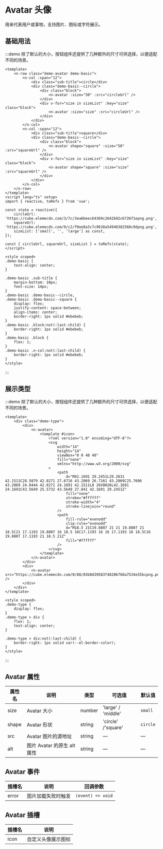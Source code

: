 # Avatar 头像

用来代表用户或事物，支持图片、图标或字符展示。

## 基础用法

:::demo 除了默认的大小，按钮组件还提供了几种额外的尺寸可供选择，以便适配不同的场景。

```vue
<template>
    <n-row class="demo-avatar demo-basic">
        <n-col :span="12">
            <div class="sub-title">circle</div>
            <div class="demo-basic--circle">
                <div class="block">
                    <n-avatar :size="50" :src="circleUrl" />
                </div>
                <div v-for="size in sizeList" :key="size" class="block">
                    <n-avatar :size="size" :src="circleUrl" />
                </div>
            </div>
        </n-col>
        <n-col :span="12">
            <div class="sub-title">square</div>
            <div class="demo-basic--circle">
                <div class="block">
                    <n-avatar shape="square" :size="50" :src="squareUrl" />
                </div>
                <div v-for="size in sizeList" :key="size" class="block">
                    <n-avatar shape="square" :size="size" :src="squareUrl" />
                </div>
            </div>
        </n-col>
    </n-row>
</template>
<script lang="ts" setup>
import { reactive, toRefs } from 'vue';

const state = reactive({
    circleUrl: 'https://cube.elemecdn.com/3/7c/3ea6beec64369c2642b92c6726f1epng.png',
    squareUrl: 'https://cube.elemecdn.com/9/c2/f0ee8a3c7c9638a54940382568c9dpng.png',
    sizeList: ['small', '', 'large'] as const,
});

const { circleUrl, squareUrl, sizeList } = toRefs(state);
</script>

<style scoped>
.demo-basic {
    text-align: center;
}

.demo-basic .sub-title {
    margin-bottom: 10px;
    font-size: 14px;
}
.demo-basic .demo-basic--circle,
.demo-basic .demo-basic--square {
    display: flex;
    justify-content: space-between;
    align-items: center;
    border-right: 1px solid #ebebeb;
}
.demo-basic .block:not(:last-child) {
    border-right: 1px solid #ebebeb;
}
.demo-basic .block {
    flex: 1;
}
.demo-basic .n-col:not(:last-child) {
    border-right: 1px solid #ebebeb;
}
</style>
```

:::

## 展示类型

:::demo 除了默认的大小，按钮组件还提供了几种额外的尺寸可供选择，以便适配不同的场景。

```vue
<template>
    <div class="demo-type">
        <div>
            <n-avatar>
                <template #icon>
                    <?xml version="1.0" encoding="UTF-8"?>
                    <svg
                        width="14"
                        height="14"
                        viewBox="0 0 48 48"
                        fill="none"
                        xmlns="http://www.w3.org/2000/svg"
                    >
                        <path
                            d="M42.1691 29.2451L29.2631 42.1511C28.5879 42.8271 27.6716 43.2069 26.7161 43.2069C25.7606 43.2069 24.8444 42.8271 24.1691 42.1511L8 26V8H26L42.1691 24.1691C43.5649 25.5732 43.5649 27.841 42.1691 29.2451Z"
                            fill="none"
                            stroke="#ffffff"
                            stroke-width="4"
                            stroke-linejoin="round"
                        />
                        <path
                            fill-rule="evenodd"
                            clip-rule="evenodd"
                            d="M18.5 21C19.8807 21 21 19.8807 21 18.5C21 17.1193 19.8807 16 18.5 16C17.1193 16 16 17.1193 16 18.5C16 19.8807 17.1193 21 18.5 21Z"
                            fill="#ffffff"
                        />
                    </svg>
                </template>
            </n-avatar>
        </div>
        <div>
            <n-avatar src="https://cube.elemecdn.com/0/88/03b0d39583f48206768a7534e55bcpng.png" />
        </div>
    </div>
</template>

<style scoped>
.demo-type {
    display: flex;
}
.demo-type > div {
    flex: 1;
    text-align: center;
}

.demo-type > div:not(:last-child) {
    border-right: 1px solid var(--el-border-color);
}
</style>
```

:::

## Avatar 属性

| 属性名 | 说明                        | 类型   | 可选值             | 默认值   |
| ------ | --------------------------- | ------ | ------------------ | -------- |
| size   | Avatar 大小                 | number | 'large' / 'middle' | `small`  |
| shape  | Avatar 形状                 | string | 'circle' /'square' | `circle` |
| src    | Avatar 图片的源地址         | string | —                  | —        |
| alt    | 图片 Avatar 的原生 alt 属性 | string | —                  | —        |

## Avatar 事件

| 插槽名 | 说明               | 回调参数          |
| ------ | ------------------ | ----------------- |
| error  | 图片加载失败时触发 | `(event) => void` |

## Avatar 插槽

| 插槽名 | 说明               |
| ------ | ------------------ |
| icon   | 自定义头像展示图标 |
